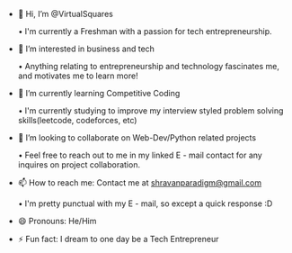 
- 👋 Hi, I’m @VirtualSquares

  • I'm currently a Freshman with a passion for tech entrepreneurship.
  
- 👀 I’m interested in business and tech

  • Anything relating to entrepreneurship and technology fascinates me, and motivates me to learn more!
  
- 🌱 I’m currently learning Competitive Coding

  • I'm currently studying to improve my interview styled problem solving skills(leetcode, codeforces, etc)

- 💞️ I’m looking to collaborate on Web-Dev/Python related projects

  • Feel free to reach out to me in my linked E - mail contact for any inquires on project collaboration.
  
- 📫 How to reach me: Contact me at shravanparadigm@gmail.com

  • I'm pretty punctual with my E - mail, so except a quick response :D
  
- 😄 Pronouns: He/Him

- ⚡ Fun fact: I dream to one day be a Tech Entrepreneur


<!---
VirtualSquares/VirtualSquares is a ✨ special ✨ repository because its `README.md` (this file) appears on your GitHub profile.
You can click the Preview link to take a look at your changes.
--->
